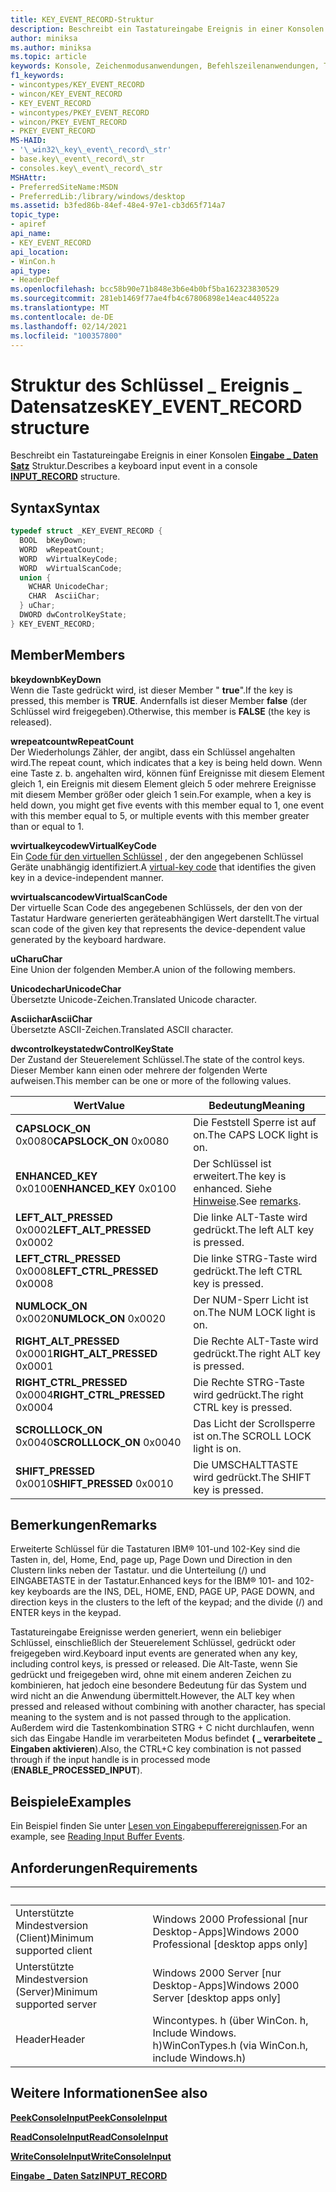 ```yaml
---
title: KEY_EVENT_RECORD-Struktur
description: Beschreibt ein Tastatureingabe Ereignis in einer Konsolen Eingabe \_ Daten Satzstruktur.
author: miniksa
ms.author: miniksa
ms.topic: article
keywords: Konsole, Zeichenmodusanwendungen, Befehlszeilenanwendungen, Terminalanwendungen, Konsolen-API
f1_keywords:
- wincontypes/KEY_EVENT_RECORD
- wincon/KEY_EVENT_RECORD
- KEY_EVENT_RECORD
- wincontypes/PKEY_EVENT_RECORD
- wincon/PKEY_EVENT_RECORD
- PKEY_EVENT_RECORD
MS-HAID:
- '\_win32\_key\_event\_record\_str'
- base.key\_event\_record\_str
- consoles.key\_event\_record\_str
MSHAttr:
- PreferredSiteName:MSDN
- PreferredLib:/library/windows/desktop
ms.assetid: b3fed86b-84ef-48e4-97e1-cb3d65f714a7
topic_type:
- apiref
api_name:
- KEY_EVENT_RECORD
api_location:
- WinCon.h
api_type:
- HeaderDef
ms.openlocfilehash: bcc58b90e71b848e3b6e4b0bf5ba162323830529
ms.sourcegitcommit: 281eb1469f77ae4fb4c67806898e14eac440522a
ms.translationtype: MT
ms.contentlocale: de-DE
ms.lasthandoff: 02/14/2021
ms.locfileid: "100357800"
---
```

# <a name="key_event_record-structure"></a><span data-ttu-id="d32a2-104">Struktur des Schlüssel \_ Ereignis \_ Datensatzes</span><span class="sxs-lookup"><span data-stu-id="d32a2-104">KEY\_EVENT\_RECORD structure</span></span>

<span data-ttu-id="d32a2-105">Beschreibt ein Tastatureingabe Ereignis in einer Konsolen [**Eingabe \_ Daten Satz**](input-record-str.md) Struktur.</span><span class="sxs-lookup"><span data-stu-id="d32a2-105">Describes a keyboard input event in a console [**INPUT\_RECORD**](input-record-str.md) structure.</span></span>

## <a name="syntax"></a><span data-ttu-id="d32a2-106">Syntax</span><span class="sxs-lookup"><span data-stu-id="d32a2-106">Syntax</span></span>

```C
typedef struct _KEY_EVENT_RECORD {
  BOOL  bKeyDown;
  WORD  wRepeatCount;
  WORD  wVirtualKeyCode;
  WORD  wVirtualScanCode;
  union {
    WCHAR UnicodeChar;
    CHAR  AsciiChar;
  } uChar;
  DWORD dwControlKeyState;
} KEY_EVENT_RECORD;
```

## <a name="members"></a><span data-ttu-id="d32a2-107">Member</span><span class="sxs-lookup"><span data-stu-id="d32a2-107">Members</span></span>

<span data-ttu-id="d32a2-108">**bkeydown**</span><span class="sxs-lookup"><span data-stu-id="d32a2-108">**bKeyDown**</span></span>  
<span data-ttu-id="d32a2-109">Wenn die Taste gedrückt wird, ist dieser Member " **true**".</span><span class="sxs-lookup"><span data-stu-id="d32a2-109">If the key is pressed, this member is **TRUE**.</span></span> <span data-ttu-id="d32a2-110">Andernfalls ist dieser Member **false** (der Schlüssel wird freigegeben).</span><span class="sxs-lookup"><span data-stu-id="d32a2-110">Otherwise, this member is **FALSE** (the key is released).</span></span>

<span data-ttu-id="d32a2-111">**wrepeatcount**</span><span class="sxs-lookup"><span data-stu-id="d32a2-111">**wRepeatCount**</span></span>  
<span data-ttu-id="d32a2-112">Der Wiederholungs Zähler, der angibt, dass ein Schlüssel angehalten wird.</span><span class="sxs-lookup"><span data-stu-id="d32a2-112">The repeat count, which indicates that a key is being held down.</span></span> <span data-ttu-id="d32a2-113">Wenn eine Taste z. b. angehalten wird, können fünf Ereignisse mit diesem Element gleich 1, ein Ereignis mit diesem Element gleich 5 oder mehrere Ereignisse mit diesem Member größer oder gleich 1 sein.</span><span class="sxs-lookup"><span data-stu-id="d32a2-113">For example, when a key is held down, you might get five events with this member equal to 1, one event with this member equal to 5, or multiple events with this member greater than or equal to 1.</span></span>

<span data-ttu-id="d32a2-114">**wvirtualkeycode**</span><span class="sxs-lookup"><span data-stu-id="d32a2-114">**wVirtualKeyCode**</span></span>  
<span data-ttu-id="d32a2-115">Ein [Code für den virtuellen Schlüssel](/windows/win32/inputdev/virtual-key-codes) , der den angegebenen Schlüssel Geräte unabhängig identifiziert.</span><span class="sxs-lookup"><span data-stu-id="d32a2-115">A [virtual-key code](/windows/win32/inputdev/virtual-key-codes) that identifies the given key in a device-independent manner.</span></span>

<span data-ttu-id="d32a2-116">**wvirtualscancode**</span><span class="sxs-lookup"><span data-stu-id="d32a2-116">**wVirtualScanCode**</span></span>  
<span data-ttu-id="d32a2-117">Der virtuelle Scan Code des angegebenen Schlüssels, der den von der Tastatur Hardware generierten geräteabhängigen Wert darstellt.</span><span class="sxs-lookup"><span data-stu-id="d32a2-117">The virtual scan code of the given key that represents the device-dependent value generated by the keyboard hardware.</span></span>

<span data-ttu-id="d32a2-118">**uChar**</span><span class="sxs-lookup"><span data-stu-id="d32a2-118">**uChar**</span></span>  
<span data-ttu-id="d32a2-119">Eine Union der folgenden Member.</span><span class="sxs-lookup"><span data-stu-id="d32a2-119">A union of the following members.</span></span>

<span data-ttu-id="d32a2-120">**Unicodechar**</span><span class="sxs-lookup"><span data-stu-id="d32a2-120">**UnicodeChar**</span></span>  
<span data-ttu-id="d32a2-121">Übersetzte Unicode-Zeichen.</span><span class="sxs-lookup"><span data-stu-id="d32a2-121">Translated Unicode character.</span></span>

<span data-ttu-id="d32a2-122">**Asciichar**</span><span class="sxs-lookup"><span data-stu-id="d32a2-122">**AsciiChar**</span></span>  
<span data-ttu-id="d32a2-123">Übersetzte ASCII-Zeichen.</span><span class="sxs-lookup"><span data-stu-id="d32a2-123">Translated ASCII character.</span></span>

<span data-ttu-id="d32a2-124">**dwcontrolkeystate**</span><span class="sxs-lookup"><span data-stu-id="d32a2-124">**dwControlKeyState**</span></span>  
<span data-ttu-id="d32a2-125">Der Zustand der Steuerelement Schlüssel.</span><span class="sxs-lookup"><span data-stu-id="d32a2-125">The state of the control keys.</span></span> <span data-ttu-id="d32a2-126">Dieser Member kann einen oder mehrere der folgenden Werte aufweisen.</span><span class="sxs-lookup"><span data-stu-id="d32a2-126">This member can be one or more of the following values.</span></span>

| <span data-ttu-id="d32a2-127">Wert</span><span class="sxs-lookup"><span data-stu-id="d32a2-127">Value</span></span> | <span data-ttu-id="d32a2-128">Bedeutung</span><span class="sxs-lookup"><span data-stu-id="d32a2-128">Meaning</span></span> |
|-|-|
| <span data-ttu-id="d32a2-129">**CAPSLOCK_ON** 0x0080</span><span class="sxs-lookup"><span data-stu-id="d32a2-129">**CAPSLOCK_ON** 0x0080</span></span> | <span data-ttu-id="d32a2-130">Die Feststell Sperre ist auf on.</span><span class="sxs-lookup"><span data-stu-id="d32a2-130">The CAPS LOCK light is on.</span></span> |
| <span data-ttu-id="d32a2-131">**ENHANCED_KEY** 0x0100</span><span class="sxs-lookup"><span data-stu-id="d32a2-131">**ENHANCED_KEY** 0x0100</span></span> | <span data-ttu-id="d32a2-132">Der Schlüssel ist erweitert.</span><span class="sxs-lookup"><span data-stu-id="d32a2-132">The key is enhanced.</span></span> <span data-ttu-id="d32a2-133">Siehe [Hinweise](key-event-record-str.md#remarks).</span><span class="sxs-lookup"><span data-stu-id="d32a2-133">See [remarks](key-event-record-str.md#remarks).</span></span> |
| <span data-ttu-id="d32a2-134">**LEFT_ALT_PRESSED** 0x0002</span><span class="sxs-lookup"><span data-stu-id="d32a2-134">**LEFT_ALT_PRESSED** 0x0002</span></span> | <span data-ttu-id="d32a2-135">Die linke ALT-Taste wird gedrückt.</span><span class="sxs-lookup"><span data-stu-id="d32a2-135">The left ALT key is pressed.</span></span> |
| <span data-ttu-id="d32a2-136">**LEFT_CTRL_PRESSED** 0x0008</span><span class="sxs-lookup"><span data-stu-id="d32a2-136">**LEFT_CTRL_PRESSED** 0x0008</span></span> | <span data-ttu-id="d32a2-137">Die linke STRG-Taste wird gedrückt.</span><span class="sxs-lookup"><span data-stu-id="d32a2-137">The left CTRL key is pressed.</span></span> |
| <span data-ttu-id="d32a2-138">**NUMLOCK_ON** 0x0020</span><span class="sxs-lookup"><span data-stu-id="d32a2-138">**NUMLOCK_ON** 0x0020</span></span> | <span data-ttu-id="d32a2-139">Der NUM-Sperr Licht ist on.</span><span class="sxs-lookup"><span data-stu-id="d32a2-139">The NUM LOCK light is on.</span></span> |
| <span data-ttu-id="d32a2-140">**RIGHT_ALT_PRESSED** 0x0001</span><span class="sxs-lookup"><span data-stu-id="d32a2-140">**RIGHT_ALT_PRESSED** 0x0001</span></span> | <span data-ttu-id="d32a2-141">Die Rechte ALT-Taste wird gedrückt.</span><span class="sxs-lookup"><span data-stu-id="d32a2-141">The right ALT key is pressed.</span></span> |
| <span data-ttu-id="d32a2-142">**RIGHT_CTRL_PRESSED** 0x0004</span><span class="sxs-lookup"><span data-stu-id="d32a2-142">**RIGHT_CTRL_PRESSED** 0x0004</span></span> | <span data-ttu-id="d32a2-143">Die Rechte STRG-Taste wird gedrückt.</span><span class="sxs-lookup"><span data-stu-id="d32a2-143">The right CTRL key is pressed.</span></span> |
| <span data-ttu-id="d32a2-144">**SCROLLLOCK_ON** 0x0040</span><span class="sxs-lookup"><span data-stu-id="d32a2-144">**SCROLLLOCK_ON** 0x0040</span></span> | <span data-ttu-id="d32a2-145">Das Licht der Scrollsperre ist on.</span><span class="sxs-lookup"><span data-stu-id="d32a2-145">The SCROLL LOCK light is on.</span></span> |
| <span data-ttu-id="d32a2-146">**SHIFT_PRESSED** 0x0010</span><span class="sxs-lookup"><span data-stu-id="d32a2-146">**SHIFT_PRESSED** 0x0010</span></span> | <span data-ttu-id="d32a2-147">Die UMSCHALTTASTE wird gedrückt.</span><span class="sxs-lookup"><span data-stu-id="d32a2-147">The SHIFT key is pressed.</span></span> |

## <a name="remarks"></a><span data-ttu-id="d32a2-148">Bemerkungen</span><span class="sxs-lookup"><span data-stu-id="d32a2-148">Remarks</span></span>

<span data-ttu-id="d32a2-149">Erweiterte Schlüssel für die Tastaturen IBM® 101-und 102-Key sind die Tasten in, del, Home, End, page up, Page Down und Direction in den Clustern links neben der Tastatur. und die Unterteilung (/) und EINGABETASTE in der Tastatur.</span><span class="sxs-lookup"><span data-stu-id="d32a2-149">Enhanced keys for the IBM® 101- and 102-key keyboards are the INS, DEL, HOME, END, PAGE UP, PAGE DOWN, and direction keys in the clusters to the left of the keypad; and the divide (/) and ENTER keys in the keypad.</span></span>

<span data-ttu-id="d32a2-150">Tastatureingabe Ereignisse werden generiert, wenn ein beliebiger Schlüssel, einschließlich der Steuerelement Schlüssel, gedrückt oder freigegeben wird.</span><span class="sxs-lookup"><span data-stu-id="d32a2-150">Keyboard input events are generated when any key, including control keys, is pressed or released.</span></span> <span data-ttu-id="d32a2-151">Die Alt-Taste, wenn Sie gedrückt und freigegeben wird, ohne mit einem anderen Zeichen zu kombinieren, hat jedoch eine besondere Bedeutung für das System und wird nicht an die Anwendung übermittelt.</span><span class="sxs-lookup"><span data-stu-id="d32a2-151">However, the ALT key when pressed and released without combining with another character, has special meaning to the system and is not passed through to the application.</span></span> <span data-ttu-id="d32a2-152">Außerdem wird die Tastenkombination STRG + C nicht durchlaufen, wenn sich das Eingabe Handle im verarbeiteten Modus befindet **( \_ verarbeitete \_ Eingaben aktivieren**).</span><span class="sxs-lookup"><span data-stu-id="d32a2-152">Also, the CTRL+C key combination is not passed through if the input handle is in processed mode (**ENABLE\_PROCESSED\_INPUT**).</span></span>

## <a name="examples"></a><span data-ttu-id="d32a2-153">Beispiele</span><span class="sxs-lookup"><span data-stu-id="d32a2-153">Examples</span></span>

<span data-ttu-id="d32a2-154">Ein Beispiel finden Sie unter [Lesen von Eingabepufferereignissen](reading-input-buffer-events.md).</span><span class="sxs-lookup"><span data-stu-id="d32a2-154">For an example, see [Reading Input Buffer Events](reading-input-buffer-events.md).</span></span>

## <a name="requirements"></a><span data-ttu-id="d32a2-155">Anforderungen</span><span class="sxs-lookup"><span data-stu-id="d32a2-155">Requirements</span></span>

| &nbsp; | &nbsp; |
|-|-|
| <span data-ttu-id="d32a2-156">Unterstützte Mindestversion (Client)</span><span class="sxs-lookup"><span data-stu-id="d32a2-156">Minimum supported client</span></span> | <span data-ttu-id="d32a2-157">Windows 2000 Professional \[nur Desktop-Apps\]</span><span class="sxs-lookup"><span data-stu-id="d32a2-157">Windows 2000 Professional \[desktop apps only\]</span></span> |
| <span data-ttu-id="d32a2-158">Unterstützte Mindestversion (Server)</span><span class="sxs-lookup"><span data-stu-id="d32a2-158">Minimum supported server</span></span> | <span data-ttu-id="d32a2-159">Windows 2000 Server \[nur Desktop-Apps\]</span><span class="sxs-lookup"><span data-stu-id="d32a2-159">Windows 2000 Server \[desktop apps only\]</span></span> |
| <span data-ttu-id="d32a2-160">Header</span><span class="sxs-lookup"><span data-stu-id="d32a2-160">Header</span></span> | <span data-ttu-id="d32a2-161">Wincontypes. h (über WinCon. h, Include Windows. h)</span><span class="sxs-lookup"><span data-stu-id="d32a2-161">WinConTypes.h (via WinCon.h, include Windows.h)</span></span> |

## <a name="see-also"></a><span data-ttu-id="d32a2-162">Weitere Informationen</span><span class="sxs-lookup"><span data-stu-id="d32a2-162">See also</span></span>

[<span data-ttu-id="d32a2-163">**PeekConsoleInput**</span><span class="sxs-lookup"><span data-stu-id="d32a2-163">**PeekConsoleInput**</span></span>](peekconsoleinput.md)

[<span data-ttu-id="d32a2-164">**ReadConsoleInput**</span><span class="sxs-lookup"><span data-stu-id="d32a2-164">**ReadConsoleInput**</span></span>](readconsoleinput.md)

[<span data-ttu-id="d32a2-165">**WriteConsoleInput**</span><span class="sxs-lookup"><span data-stu-id="d32a2-165">**WriteConsoleInput**</span></span>](writeconsoleinput.md)

[<span data-ttu-id="d32a2-166">**Eingabe \_ Daten Satz**</span><span class="sxs-lookup"><span data-stu-id="d32a2-166">**INPUT\_RECORD**</span></span>](input-record-str.md)